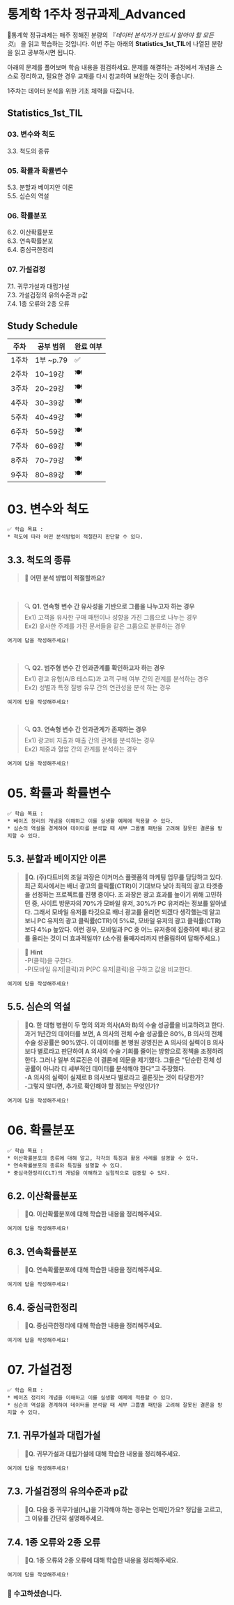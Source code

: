 # 통계학 1주차 정규과제_Advanced

📌통계학 정규과제는 매주 정해진 분량의 『*데이터 분석가가 반드시 알아야 할 모든 것*』 을 읽고 학습하는 것입니다. 이번 주는 아래의 **Statistics_1st_TIL**에 나열된 분량을 읽고 공부하시면 됩니다.

아래의 문제를 풀어보며 학습 내용을 점검하세요. 문제를 해결하는 과정에서 개념을 스스로 정리하고, 필요한 경우 교재를 다시 참고하여 보완하는 것이 좋습니다.

1주차는 데이터 분석을 위한 기초 체력을 다집니다.


## Statistics_1st_TIL

### 03. 변수와 척도  
3.3. 척도의 종류   

### 05. 확률과 확률변수
5.3. 분할과 베이지안 이론   
5.5. 심슨의 역설

### 06. 확률분포
6.2. 이산확률분포   
6.3. 연속확률분포   
6.4. 중심극한정리

### 07. 가설검정
7.1. 귀무가설과 대립가설    
7.3. 가설검정의 유의수준과 p값   
7.4. 1종 오류와 2종 오류

## Study Schedule

|주차| 공부 범위     | 완료 여부 |
|---|--------------|----------|
|1주차| 1부 ~p.79    | ✅     |
|2주차| 10~19강      | 🍽️      | 
|3주차| 20~29강      | 🍽️      | 
|4주차| 30~39강      | 🍽️      | 
|5주차| 40~49강      | 🍽️      | 
|6주차| 50~59강      | 🍽️      | 
|7주차| 60~69강      | 🍽️      | 
|8주차| 70~79강      | 🍽️      | 
|9주차| 80~89강      | 🍽️      |

<!-- study schedule은 전체 공부가 끝나면 수정 예정입니다>
<!-- 여기까진 그대로 둬 주세요-->

# 03. 변수와 척도
```
✅ 학습 목표 :
* 척도에 따라 어떤 분석방법이 적절한지 판단할 수 있다.
```
## 3.3. 척도의 종류

> **🧚 어떤 분석 방법이 적절할까요?**
<br>

> 🔍 **Q1. 연속형 변수 간 유사성을 기반으로 그룹을
나누고자 하는 경우**   
Ex1) 고객을 유사한 구매 패턴이나 성향을 가진
그룹으로 나누는 경우   
Ex2) 유사한 주제를 가진 문서들을 같은 그룹으로
분류하는 경우

```
여기에 답을 작성해주세요!
```

<br>

> 🔍 **Q2. 범주형 변수 간 인과관계를 확인하고자 하는 경우**   
Ex1) 광고 유형(A/B 테스트)과 고객 구매 여부 간의
관계를 분석하는 경우     
Ex2) 성별과 특정 질병 유무 간의 연관성을 분석
하는 경우

```
여기에 답을 작성해주세요!
```

<br>

> 🔍 **Q3. 연속형 변수 간 인과관계가 존재하는 경우**   
Ex1) 광고비 지출과 매출 간의 관계를 분석하는 경우     
Ex2) 체중과 혈압 간의 관계를 분석하는 경우

```
여기에 답을 작성해주세요!
```

# 05. 확률과 확률변수

```
✅ 학습 목표 :
* 베이즈 정리의 개념을 이해하고 이를 실생활 예제에 적용할 수 있다.
* 심슨의 역설을 경계하여 데이터를 분석할 때 세부 그룹별 패턴을 고려해 잘못된 결론을 방지할 수 있다.
```

## 5.3. 분할과 베이지안 이론

<!-- 분할과 베이지안 이론에 대해 학습하고 이해한 내용을 정리해주세요.-->

> **🧚Q. (주)다트비의 조일 과장은 이커머스 플랫폼의 마케팅 업무를 담당하고 있다. 최근 회사에서는 배너 광고의 클릭률(CTR)이 기대보다 낮아 최적의 광고 타겟층을 선정하는 프로젝트를 진행 중이다. 조 과장은 광고 효과를 높이기 위해 고민하던 중, 사이트 방문자의 70%가 모바일 유저, 30%가 PC 유저라는 정보를 알아냈다. 그래서 모바일 유저를 타깃으로 배너 광고를 올리면 되겠다 생각했는데 알고 보니 PC 유저의 광고 클릭률(CTR)이 5%로, 모바일 유저의 광고 클릭률(CTR)보다 4%p 높았다. 이런 경우, 모바일과 PC 중 어느 유저층에 집중하여 배너 광고를 올리는 것이 더 효과적일까? (소수점 둘째자리까지 반올림하여 답해주세요.)**

> 💝 **Hint**   
-P(클릭)을 구한다.  
-P(모바일 유저|클릭)과 P(PC 유저|클릭)을 구하고 값을 비교한다.

<!-- 베이즈 정리를 이해하였는지 확인하기 위한 문제입니다. 문제의 답과 풀이를 작성해주세요. 힌트를 참고하셔도 좋습니다.-->

```
여기에 답을 작성해주세요!
```

## 5.5. 심슨의 역설

<!-- 데이터의 세부 그룹별로 일정한 추세나 경향성이 나타나지만, 전체적으로 보면 그 추세가 사라지거나 반대 방향의 경향성을 나타내기도 합니다. 때문에 데이터 분석가는 데이터를 어떻게 나누고 결합하고 가공하는가에 따라 결과가 정반대로 바뀔 수 있음을 항상 경계해야 합니다.-->

> **🧚Q. 한 대형 병원이 두 명의 외과 의사(A와 B)의 수술 성공률을 비교하려고 한다. 과거 1년간의 데이터를 보면, A 의사의 전체 수술 성공률은 80%, B 의사의 전체 수술 성공률은 90%였다. 이 데이터를 본 병원 경영진은 A 의사의 실력이 B 의사보다 별로라고 판단하여 A 의사의 수술 기회를 줄이는 방향으로 정책을 조정하려 한다.
그러나 일부 의료진은 이 결론에 의문을 제기했다.
그들은 "단순한 전체 성공률이 아니라 더 세부적인 데이터를 분석해야 한다"고 주장했다.    
-A 의사의 실력이 실제로 B 의사보다 별로라고 결론짓는 것이 타당한가?   
-그렇지 않다면, 추가로 확인해야 할 정보는 무엇인가?**

<!-- 심슨의 역설을 이해하였는지 확인하기 위한 문제입니다-->

<!-- 정해진 답은 없습니다. 자유롭게 작성해주세요-->

```
여기에 답을 작성해주세요!
```

# 06. 확률분포

```
✅ 학습 목표 :
* 이산확률분포의 종류에 대해 알고, 각각의 특징과 활용 사례를 설명할 수 있다.
* 연속확률분포의 종류와 특징을 설명할 수 있다. 
* 중심극한정리(CLT)의 개념을 이해하고 실험적으로 검증할 수 있다.
```

## 6.2. 이산확률분포

> **🧚Q. 이산확률분포에 대해 학습한 내용을 정리해주세요.**

<!--수식과 공식을 암기하기보다는 분포의 개념과 특성을 위주로 공부해주세요. 분석 대상의 데이터가 어떠한 확률분포의 특성을 가지고 있는지를 아는 것이 더 중요합니다.-->

<!-- 정해진 답은 없습니다. 자유롭게 작성해주세요-->

<!-- 추가 자료를 참고하여 이산확률분포에 대해 정리해주셔도 좋습니다-->

```
여기에 답을 작성해주세요!
```

## 6.3. 연속확률분포

> **🧚Q. 연속확률분포에 대해 학습한 내용을 정리해주세요.**

<!--수식과 공식을 암기하기보다는 분포의 개념과 특성을 위주로 공부해주세요. 분석 대상의 데이터가 어떠한 확률분포의 특성을 가지고 있는지를 아는 것이 더 중요합니다.-->

<!-- 정해진 답은 없습니다. 자유롭게 작성해주세요-->

<!-- 추가 자료를 참고하여 연속확률분포에 대해 정리해주셔도 좋습니다-->

```
여기에 답을 작성해주세요!
```

## 6.4. 중심극한정리

> **🧚Q. 중심극한정리에 대해 학습한 내용을 정리해주세요.**

<!-- 정해진 답은 없습니다. 자유롭게 작성해주세요-->

<!-- 추가 자료를 참고하여 중심극한정리에 대해 정리해주셔도 좋습니다-->

```
여기에 답을 작성해주세요!
```

# 07. 가설검정

```
✅ 학습 목표 :
* 베이즈 정리의 개념을 이해하고 이를 실생활 예제에 적용할 수 있다.
* 심슨의 역설을 경계하여 데이터를 분석할 때 세부 그룹별 패턴을 고려해 잘못된 결론을 방지할 수 있다.
```

## 7.1. 귀무가설과 대립가설

> **🧚Q. 귀무가설과 대립가설에 대해 학습한 내용을 정리해주세요.**

<!-- 정해진 답은 없습니다. 자유롭게 작성해주세요-->

```
여기에 답을 작성해주세요!
```

## 7.3. 가설검정의 유의수준과 p값

> **🧚Q. 다음 중 귀무가설(H₀)을 기각해야 하는 경우는 언제인가요? 정답을 고르고, 그 이유를 간단히 설명해주세요.**



## 7.4. 1종 오류와 2종 오류

> **🧚Q. 1종 오류와 2종 오류에 대해 학습한 내용을 정리해주세요.**

<!-- 정해진 답은 없습니다. 자유롭게 작성해주세요-->

```
여기에 답을 작성해주세요!
```

### 🎉 수고하셨습니다.